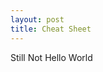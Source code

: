 ```yaml
---
layout: post
title: Cheat Sheet
---
```

Still Not Hello World
<object type="application/x-shockwave-flash"
width="740" height="470" data="/images/Tools-Flash.swf">
<param name="movie" value="tools.swf">
</object>
